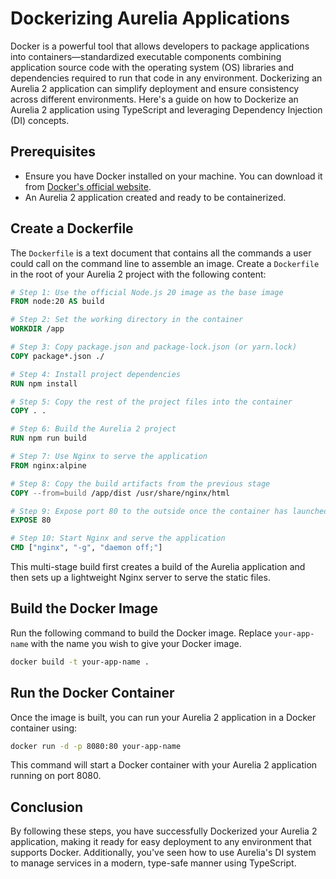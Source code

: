 # Dockerizing Aurelia Applications

Docker is a powerful tool that allows developers to package applications into containers—standardized executable components combining application source code with the operating system (OS) libraries and dependencies required to run that code in any environment. Dockerizing an Aurelia 2 application can simplify deployment and ensure consistency across different environments. Here's a guide on how to Dockerize an Aurelia 2 application using TypeScript and leveraging Dependency Injection (DI) concepts.

## Prerequisites

- Ensure you have Docker installed on your machine. You can download it from [Docker's official website](https://www.docker.com/products/docker-desktop).
- An Aurelia 2 application created and ready to be containerized.

## Create a Dockerfile

The `Dockerfile` is a text document that contains all the commands a user could call on the command line to assemble an image. Create a `Dockerfile` in the root of your Aurelia 2 project with the following content:

```Dockerfile
# Step 1: Use the official Node.js 20 image as the base image
FROM node:20 AS build

# Step 2: Set the working directory in the container
WORKDIR /app

# Step 3: Copy package.json and package-lock.json (or yarn.lock)
COPY package*.json ./

# Step 4: Install project dependencies
RUN npm install

# Step 5: Copy the rest of the project files into the container
COPY . .

# Step 6: Build the Aurelia 2 project
RUN npm run build

# Step 7: Use Nginx to serve the application
FROM nginx:alpine

# Step 8: Copy the build artifacts from the previous stage
COPY --from=build /app/dist /usr/share/nginx/html

# Step 9: Expose port 80 to the outside once the container has launched
EXPOSE 80

# Step 10: Start Nginx and serve the application
CMD ["nginx", "-g", "daemon off;"]
```

This multi-stage build first creates a build of the Aurelia application and then sets up a lightweight Nginx server to serve the static files.

## Build the Docker Image

Run the following command to build the Docker image. Replace `your-app-name` with the name you wish to give your Docker image.

```bash
docker build -t your-app-name .
```

## Run the Docker Container

Once the image is built, you can run your Aurelia 2 application in a Docker container using:

```bash
docker run -d -p 8080:80 your-app-name
```

This command will start a Docker container with your Aurelia 2 application running on port 8080.

## Conclusion

By following these steps, you have successfully Dockerized your Aurelia 2 application, making it ready for easy deployment to any environment that supports Docker. Additionally, you've seen how to use Aurelia's DI system to manage services in a modern, type-safe manner using TypeScript.

